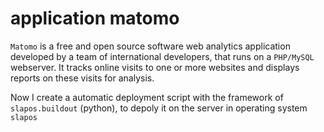 # application matomo

`Matomo` is a free and open source software web analytics application developed by a team of international developers, that runs on a `PHP/MySQL `webserver. It tracks online visits to one or more websites and displays reports on these visits for analysis.

Now I create a automatic deployment script with the framework of `slapos.buildout` (python), to depoly it on the server in operating system `slapos`
